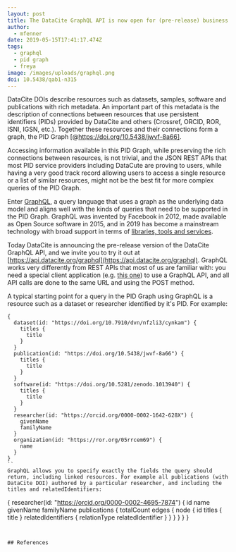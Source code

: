 ```yaml
---
layout: post
title: The DataCite GraphQL API is now open for (pre-release) business
author:
  - mfenner
date: 2019-05-15T17:41:17.474Z
tags:
  - graphql
  - pid graph
  - freya
image: /images/uploads/graphql.png
doi: 10.5438/qab1-n315
---
```

DataCite DOIs describe resources such as datasets, samples, software and publications with rich metadata. An important part of this metadata is the description of connections between resources that use persistent identifiers (PIDs) provided by DataCite and others (Crossref, ORCID, ROR, ISNI, IGSN, etc.). Together these resources and their connections form a graph, the PID Graph [@https://doi.org/10.5438/jwvf-8a66].

Accessing information available in this PID Graph, while preserving the rich connections between resources, is not trivial, and the JSON REST APIs that most PID service providers including DataCute are proving to users, while having a very good track record allowing users to access a single resource or a list of similar resources, might not be the best fit for more complex queries of the PID Graph.

Enter [GraphQL](https://graphql.org/), a query language that uses a graph as the underlying data model and aligns well with the kinds of queries that need to be supported in the PID Graph. GraphQL was invented by Facebook in 2012, made available as Open Source software in 2015, and in 2019 has become a mainstream technology with broad support in terms of [libraries, tools and services](https://graphql.org/code/). 

Today DataCite is announcing the pre-release version of the DataCite GraphQL API, and we invite you to try it out at [https://api.datacite.org/graphql](https://api.datacite.org/graphql). GraphQL works very differently from REST APIs that most of us are familiar with: you need a special client application (e.g. [this one](https://electronjs.org/apps/graphiql)) to use a GraphQL API, and all API calls are done to the same URL and using the POST method.

A typical starting point for a query in the PID Graph using GraphQL is a resource such as a dataset or researcher identified by it's PID. For example:

```
{
  dataset(id: "https://doi.org/10.7910/dvn/nfzli3/cynkam") {
    titles {
      title
    }
  }
  publication(id: "https://doi.org/10.5438/jwvf-8a66") {
    titles {
      title
    }
  }
  software(id: "https://doi.org/10.5281/zenodo.1013940") {
    titles {
      title
    }
  }
  researcher(id: "https://orcid.org/0000-0002-1642-628X") {
    givenName
    familyName
  }
  organization(id: "https://ror.org/05rrcem69") {
    name
  }
}
``
GraphQL allows you to specify exactly the fields the query should return, including linked resources. For example all publications (with DataCite DOI) authored by a particular researcher, and including the titles and relatedIdentifiers:

```
{
  researcher(id: "https://orcid.org/0000-0002-4695-7874") {
    id
    name
    givenName
    familyName
    publications {
      totalCount
      edges {
        node {
          id
          titles {
            title
          }
          relatedIdentifiers {
            relationType
            relatedIdentifier
          }
        }
      }
    }
  }
}
```


## References
